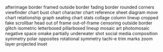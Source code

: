 afterimage
border
framed
outside border
fading border
rounded corners
viewfinder
chart
bust chart
character chart
reference sheet
diagram
move chart
relationship graph
seating chart
stats
collage
column lineup
cropped
fake scrollbar
head out of frame
out-of-frame censoring
outside border
glitch
isometric
letterboxed
pillarboxed
lineup
mosaic art
photomosaic
negative space
omake
partially underwater shot
social media composition
symmetry
polar opposites
rotational symmetry
tachi-e
trim marks
zoom layer
projected inset

